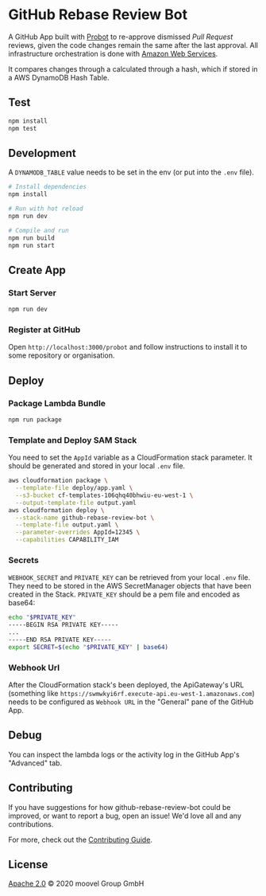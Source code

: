 # GitHub Rebase Review Bot

A GitHub App built with [Probot](https://github.com/probot/probot) to re-approve dismissed _Pull Request_ reviews, given the code changes remain the same after the last approval. All infrastructure orchestration is done with [Amazon Web Services](https://aws.amazon.com/).

It compares changes through a calculated through a hash, which if stored in a AWS DynamoDB Hash Table.

## Test

```sh
npm install
npm test
```

## Development

A `DYNAMODB_TABLE` value needs to be set in the env (or put into the `.env` file).

```sh
# Install dependencies
npm install

# Run with hot reload
npm run dev

# Compile and run
npm run build
npm run start
```

## Create App

### Start Server

```sh
npm run dev
```

### Register at GitHub

Open `http://localhost:3000/probot` and follow instructions to install it to some repository or organisation.

## Deploy

### Package Lambda Bundle

```sh
npm run package
```

### Template and Deploy SAM Stack

You need to set the `AppId` variable as a CloudFormation stack parameter. It should be generated and stored in your local `.env` file.

```sh
aws cloudformation package \
  --template-file deploy/app.yaml \
  --s3-bucket cf-templates-106qhq40bhwiu-eu-west-1 \
  --output-template-file output.yaml
aws cloudformation deploy \
  --stack-name github-rebase-review-bot \
  --template-file output.yaml \
  --parameter-overrides AppId=12345 \
  --capabilities CAPABILITY_IAM
```

### Secrets

`WEBHOOK_SECRET` and `PRIVATE_KEY` can be retrieved from your local `.env` file. They need to be stored in the AWS SecretManager objects that have been created in the Stack.
`PRIVATE_KEY` should be a pem file and encoded as base64:

```sh
echo "$PRIVATE_KEY"
-----BEGIN RSA PRIVATE KEY-----
...
-----END RSA PRIVATE KEY-----
export SECRET=$(echo "$PRIVATE_KEY" | base64)
```

### Webhook Url

After the CloudFormation stack's been deployed, the ApiGateway's URL (something like `https://swmwkyi6rf.execute-api.eu-west-1.amazonaws.com`) needs to be configured as `Webhook URL` in the "General" pane of the GitHub App.

## Debug

You can inspect the lambda logs or the activity log in the GitHub App's "Advanced" tab.

## Contributing

If you have suggestions for how github-rebase-review-bot could be improved, or want to report a bug, open an issue! We'd love all and any contributions.

For more, check out the [Contributing Guide](CONTRIBUTING.md).

## License

[Apache 2.0](LICENSE) © 2020 moovel Group GmbH
